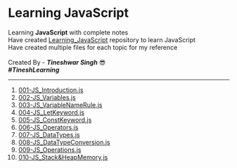 # Learning JavaScript
Learning **JavaScript** with complete notes
<br/> 
Have created [Learning_JavaScript](https://github.com/tineshwar-singh/Learning_JavaScript) repository to learn JavaScript
<br/> Have created multiple files for each topic for my reference
<br/>
<br/> Created By - ***Tineshwar Singh*** 😎 
<br/> ***#TineshLearning***

---
001. [001-JS_Introduction.js](https://github.com/tineshwar-singh/Learning_JavaScript/blob/master/JavaScript/001-JS_Introduction.js) 
002. [002-JS_Variables.js](https://github.com/tineshwar-singh/Learning_JavaScript/blob/master/JavaScript/002-JS_Variables.js) 
003. [003-JS_VariableNameRule.js](https://github.com/tineshwar-singh/Learning_JavaScript/blob/master/JavaScript/003-JS_VariableNameRule.js) 
004. [004-JS_LetKeyword.js](https://github.com/tineshwar-singh/Learning_JavaScript/blob/master/JavaScript/004-JS_LetKeyword.js) 
005. [005-JS_ConstKeyword.js](https://github.com/tineshwar-singh/Learning_JavaScript/blob/master/JavaScript/005-JS_ConstKeyword.js) 
006. [006-JS_Operators.js](https://github.com/tineshwar-singh/Learning_JavaScript/blob/master/JavaScript/006-JS_Operators.js)  
007. [007-JS_DataTypes.js](https://github.com/tineshwar-singh/Learning_JavaScript/blob/master/JavaScript/007-JS_DataTypes.js)
008. [008-JS_DataTypeConversion.js](https://github.com/tineshwar-singh/Learning_JavaScript/blob/master/JavaScript/008-JS_DataTypeConversion.js)
009. [009-JS_Operations.js](https://github.com/tineshwar-singh/Learning_JavaScript/blob/master/JavaScript/009-JS_Operations.js)
010. [010-JS_Stack&HeapMemory.js](https://github.com/tineshwar-singh/Learning_JavaScript/blob/master/JavaScript/009-JS_Stack&HeapMemory.js)
